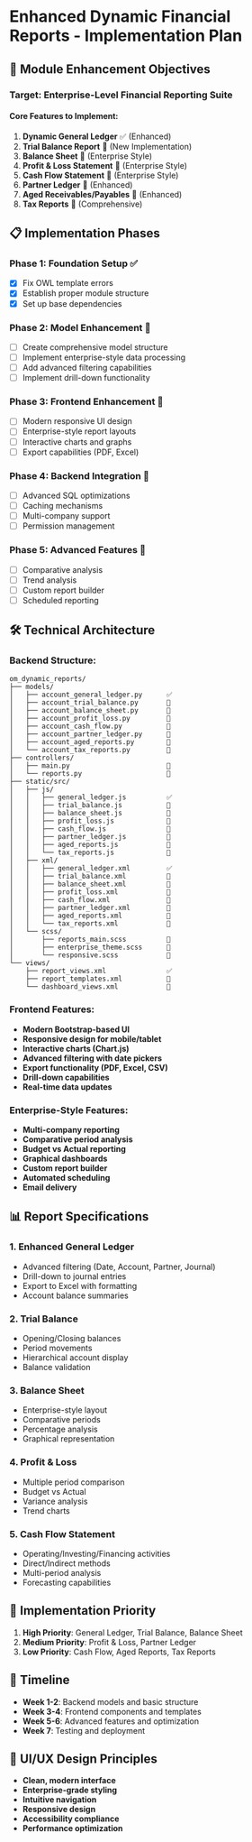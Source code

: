 # Enhanced Dynamic Financial Reports - Implementation Plan

## 🎯 **Module Enhancement Objectives**

### **Target: Enterprise-Level Financial Reporting Suite**

#### **Core Features to Implement:**
1. **Dynamic General Ledger** ✅ (Enhanced)
2. **Trial Balance Report** 🔄 (New Implementation)
3. **Balance Sheet** 🔄 (Enterprise Style)
4. **Profit & Loss Statement** 🔄 (Enterprise Style)
5. **Cash Flow Statement** 🔄 (Enterprise Style)
6. **Partner Ledger** 🔄 (Enhanced)
7. **Aged Receivables/Payables** 🔄 (Enhanced)
8. **Tax Reports** 🔄 (Comprehensive)

## 📋 **Implementation Phases**

### **Phase 1: Foundation Setup ✅**
- [x] Fix OWL template errors
- [x] Establish proper module structure
- [x] Set up base dependencies

### **Phase 2: Model Enhancement 🔄**
- [ ] Create comprehensive model structure
- [ ] Implement enterprise-style data processing
- [ ] Add advanced filtering capabilities
- [ ] Implement drill-down functionality

### **Phase 3: Frontend Enhancement 🔄**
- [ ] Modern responsive UI design
- [ ] Enterprise-style report layouts
- [ ] Interactive charts and graphs
- [ ] Export capabilities (PDF, Excel)

### **Phase 4: Backend Integration 🔄**
- [ ] Advanced SQL optimizations
- [ ] Caching mechanisms
- [ ] Multi-company support
- [ ] Permission management

### **Phase 5: Advanced Features 🔄**
- [ ] Comparative analysis
- [ ] Trend analysis
- [ ] Custom report builder
- [ ] Scheduled reporting

## 🛠 **Technical Architecture**

### **Backend Structure:**
```
om_dynamic_reports/
├── models/
│   ├── account_general_ledger.py      ✅
│   ├── account_trial_balance.py       🔄
│   ├── account_balance_sheet.py       🔄
│   ├── account_profit_loss.py         🔄
│   ├── account_cash_flow.py           🔄
│   ├── account_partner_ledger.py      🔄
│   ├── account_aged_reports.py        🔄
│   └── account_tax_reports.py         🔄
├── controllers/
│   ├── main.py                        🔄
│   └── reports.py                     🔄
├── static/src/
│   ├── js/
│   │   ├── general_ledger.js          ✅
│   │   ├── trial_balance.js           🔄
│   │   ├── balance_sheet.js           🔄
│   │   ├── profit_loss.js             🔄
│   │   ├── cash_flow.js               🔄
│   │   ├── partner_ledger.js          🔄
│   │   ├── aged_reports.js            🔄
│   │   └── tax_reports.js             🔄
│   ├── xml/
│   │   ├── general_ledger.xml         ✅
│   │   ├── trial_balance.xml          🔄
│   │   ├── balance_sheet.xml          🔄
│   │   ├── profit_loss.xml            🔄
│   │   ├── cash_flow.xml              🔄
│   │   ├── partner_ledger.xml         🔄
│   │   ├── aged_reports.xml           🔄
│   │   └── tax_reports.xml            🔄
│   └── scss/
│       ├── reports_main.scss          🔄
│       ├── enterprise_theme.scss      🔄
│       └── responsive.scss            🔄
└── views/
    ├── report_views.xml               ✅
    ├── report_templates.xml           🔄
    └── dashboard_views.xml            🔄
```

### **Frontend Features:**
- **Modern Bootstrap-based UI**
- **Responsive design for mobile/tablet**
- **Interactive charts (Chart.js)**
- **Advanced filtering with date pickers**
- **Export functionality (PDF, Excel, CSV)**
- **Drill-down capabilities**
- **Real-time data updates**

### **Enterprise-Style Features:**
- **Multi-company reporting**
- **Comparative period analysis**
- **Budget vs Actual reporting**
- **Graphical dashboards**
- **Custom report builder**
- **Automated scheduling**
- **Email delivery**

## 📊 **Report Specifications**

### **1. Enhanced General Ledger**
- Advanced filtering (Date, Account, Partner, Journal)
- Drill-down to journal entries
- Export to Excel with formatting
- Account balance summaries

### **2. Trial Balance**
- Opening/Closing balances
- Period movements
- Hierarchical account display
- Balance validation

### **3. Balance Sheet**
- Enterprise-style layout
- Comparative periods
- Percentage analysis
- Graphical representation

### **4. Profit & Loss**
- Multiple period comparison
- Budget vs Actual
- Variance analysis
- Trend charts

### **5. Cash Flow Statement**
- Operating/Investing/Financing activities
- Direct/Indirect methods
- Multi-period analysis
- Forecasting capabilities

## 🚀 **Implementation Priority**

1. **High Priority**: General Ledger, Trial Balance, Balance Sheet
2. **Medium Priority**: Profit & Loss, Partner Ledger
3. **Low Priority**: Cash Flow, Aged Reports, Tax Reports

## 📅 **Timeline**
- **Week 1-2**: Backend models and basic structure
- **Week 3-4**: Frontend components and templates
- **Week 5-6**: Advanced features and optimization
- **Week 7**: Testing and deployment

## 🎨 **UI/UX Design Principles**
- **Clean, modern interface**
- **Enterprise-grade styling**
- **Intuitive navigation**
- **Responsive design**
- **Accessibility compliance**
- **Performance optimization**
